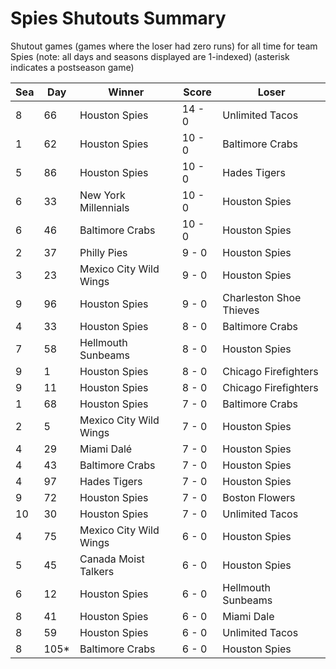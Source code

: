# Spies Shutouts Summary



Shutout games (games where the loser had zero runs) for all time for team Spies (note: all days and seasons displayed are 1-indexed) (asterisk indicates a postseason game)


| Sea | Day | Winner | Score | Loser | 
| ------ |------ |------ |------ |------ |
| 8 | 66 | Houston Spies | 14 - 0 | Unlimited Tacos | 
| 1 | 62 | Houston Spies | 10 - 0 | Baltimore Crabs | 
| 5 | 86 | Houston Spies | 10 - 0 | Hades Tigers | 
| 6 | 33 | New York Millennials | 10 - 0 | Houston Spies | 
| 6 | 46 | Baltimore Crabs | 10 - 0 | Houston Spies | 
| 2 | 37 | Philly Pies | 9 - 0 | Houston Spies | 
| 3 | 23 | Mexico City Wild Wings | 9 - 0 | Houston Spies | 
| 9 | 96 | Houston Spies | 9 - 0 | Charleston Shoe Thieves | 
| 4 | 33 | Houston Spies | 8 - 0 | Baltimore Crabs | 
| 7 | 58 | Hellmouth Sunbeams | 8 - 0 | Houston Spies | 
| 9 | 1 | Houston Spies | 8 - 0 | Chicago Firefighters | 
| 9 | 11 | Houston Spies | 8 - 0 | Chicago Firefighters | 
| 1 | 68 | Houston Spies | 7 - 0 | Baltimore Crabs | 
| 2 | 5 | Mexico City Wild Wings | 7 - 0 | Houston Spies | 
| 4 | 29 | Miami Dalé | 7 - 0 | Houston Spies | 
| 4 | 43 | Baltimore Crabs | 7 - 0 | Houston Spies | 
| 4 | 97 | Hades Tigers | 7 - 0 | Houston Spies | 
| 9 | 72 | Houston Spies | 7 - 0 | Boston Flowers | 
| 10 | 30 | Houston Spies | 7 - 0 | Unlimited Tacos | 
| 4 | 75 | Mexico City Wild Wings | 6 - 0 | Houston Spies | 
| 5 | 45 | Canada Moist Talkers | 6 - 0 | Houston Spies | 
| 6 | 12 | Houston Spies | 6 - 0 | Hellmouth Sunbeams | 
| 8 | 41 | Houston Spies | 6 - 0 | Miami Dale | 
| 8 | 59 | Houston Spies | 6 - 0 | Unlimited Tacos | 
| 8 | 105* | Baltimore Crabs | 6 - 0 | Houston Spies | 


